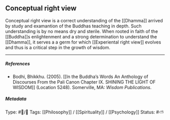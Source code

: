 ## Conceptual right view  # 

Conceptual right view is a correct understanding of the [[Dhamma]] arrived by study and examantion of the Buddhas teaching in depth. Such understanding is by no means dry and sterile. When rooted in faith of the [[Buddha]]s enlightenment and a strong determination to understand the [[Dhamma]], it serves a a germ for which [[Experiental right view]] evolves and thus is a critical step in the growth of wisdom.

___

##### References

- Bodhi, Bhikkhu. (2005). [[In the Buddha’s Words An Anthology of Discourses From the Pali Canon Chapter IX. SHINING THE LIGHT OF WISDOM]] (Location 5248). Somerville, MA: _Wisdom Publications_.

##### Metadata
Type: #🔵/🔵 
Tags: [[Philosophy]] / [[Spirituality]] / [[Psychology]] 
Status: #⛅️ 